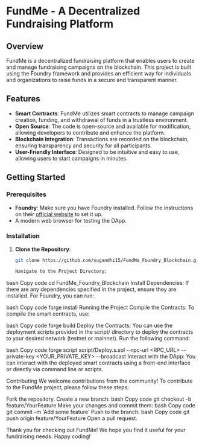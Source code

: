 # FundMe - A Decentralized Fundraising Platform

## Overview

FundMe is a decentralized fundraising platform that enables users to create and manage fundraising campaigns on the blockchain. This project is built using the Foundry framework and provides an efficient way for individuals and organizations to raise funds in a secure and transparent manner.

## Features

- **Smart Contracts**: FundMe utilizes smart contracts to manage campaign creation, funding, and withdrawal of funds in a trustless environment.
- **Open Source**: The code is open-source and available for modification, allowing developers to contribute and enhance the platform.
- **Blockchain Integration**: Transactions are recorded on the blockchain, ensuring transparency and security for all participants.
- **User-Friendly Interface**: Designed to be intuitive and easy to use, allowing users to start campaigns in minutes.

## Getting Started

### Prerequisites

- **Foundry**: Make sure you have Foundry installed. Follow the instructions on their [official website](https://book.getfoundry.sh/) to set it up.
- A modern web browser for testing the DApp.

### Installation

1. **Clone the Repository**:
   ```bash
   git clone https://github.com/sugandhi15/FundMe_Foundry_Blockchain.git

   Navigate to the Project Directory:

bash
Copy code
cd FundMe_Foundry_Blockchain
Install Dependencies: If there are any dependencies specified in the project, ensure they are installed. For Foundry, you can run:

bash
Copy code
forge install
Running the Project
Compile the Contracts: To compile the smart contracts, use:

bash
Copy code
forge build
Deploy the Contracts: You can use the deployment scripts provided in the script/ directory to deploy the contracts to your desired network (testnet or mainnet). Run the following command:

bash
Copy code
forge script script/Deploy.s.sol --rpc-url <RPC_URL> --private-key <YOUR_PRIVATE_KEY> --broadcast
Interact with the DApp: You can interact with the deployed smart contracts using a front-end interface or directly via command line or scripts.

Contributing
We welcome contributions from the community! To contribute to the FundMe project, please follow these steps:

Fork the repository.
Create a new branch:
bash
Copy code
git checkout -b feature/YourFeature
Make your changes and commit them:
bash
Copy code
git commit -m 'Add some feature'
Push to the branch:
bash
Copy code
git push origin feature/YourFeature
Open a pull request.


Thank you for checking out FundMe! We hope you find it useful for your fundraising needs. Happy coding!

